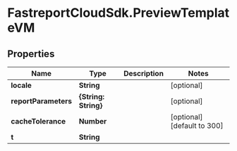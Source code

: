 # FastreportCloudSdk.PreviewTemplateVM

## Properties

Name | Type | Description | Notes
------------ | ------------- | ------------- | -------------
**locale** | **String** |  | [optional] 
**reportParameters** | **{String: String}** |  | [optional] 
**cacheTolerance** | **Number** |  | [optional] [default to 300]
**t** | **String** |  | 


